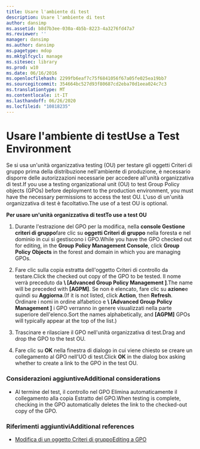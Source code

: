 ```yaml
---
title: Usare l'ambiente di test
description: Usare l'ambiente di test
author: dansimp
ms.assetid: b8d7b3ee-030a-4b5b-8223-4a3276fd47a7
ms.reviewer: ''
manager: dansimp
ms.author: dansimp
ms.pagetype: mdop
ms.mktglfcycl: manage
ms.sitesec: library
ms.prod: w10
ms.date: 06/16/2016
ms.openlocfilehash: 2299fb6eaf7c75f6841056f67a05fe025ea19bb7
ms.sourcegitcommit: 354664bc527d93f80687cd2eba70d1eea024c7c3
ms.translationtype: MT
ms.contentlocale: it-IT
ms.lasthandoff: 06/26/2020
ms.locfileid: "10818235"
---
```

# <span data-ttu-id="34226-103">Usare l'ambiente di test</span><span class="sxs-lookup"><span data-stu-id="34226-103">Use a Test Environment</span></span>


<span data-ttu-id="34226-104">Se si usa un'unità organizzativa testing (OU) per testare gli oggetti Criteri di gruppo prima della distribuzione nell'ambiente di produzione, è necessario disporre delle autorizzazioni necessarie per accedere all'unità organizzativa di test.</span><span class="sxs-lookup"><span data-stu-id="34226-104">If you use a testing organizational unit (OU) to test Group Policy objects (GPOs) before deployment to the production environment, you must have the necessary permissions to access the test OU.</span></span> <span data-ttu-id="34226-105">L'uso di un'unità organizzativa di test è facoltativo.</span><span class="sxs-lookup"><span data-stu-id="34226-105">The use of a test OU is optional.</span></span>

**<span data-ttu-id="34226-106">Per usare un'unità organizzativa di test</span><span class="sxs-lookup"><span data-stu-id="34226-106">To use a test OU</span></span>**

1.  <span data-ttu-id="34226-107">Durante l'estrazione del GPO per la modifica, nella **console Gestione criteri di gruppo**fare clic su **oggetti Criteri di gruppo** nella foresta e nel dominio in cui si gestiscono i GPO.</span><span class="sxs-lookup"><span data-stu-id="34226-107">While you have the GPO checked out for editing, in the **Group Policy Management Console**, click **Group Policy Objects** in the forest and domain in which you are managing GPOs.</span></span>

2.  <span data-ttu-id="34226-108">Fare clic sulla copia estratta dell'oggetto Criteri di controllo da testare.</span><span class="sxs-lookup"><span data-stu-id="34226-108">Click the checked out copy of the GPO to be tested.</span></span> <span data-ttu-id="34226-109">Il nome verrà preceduto da **\ [Advanced Group Policy Management \]**.</span><span class="sxs-lookup"><span data-stu-id="34226-109">The name will be preceded with **\[AGPM\]**.</span></span> <span data-ttu-id="34226-110">Se non è elencato, fare clic su **azione**e quindi su **Aggiorna**.</span><span class="sxs-lookup"><span data-stu-id="34226-110">(If it is not listed, click **Action**, then **Refresh**.</span></span> <span data-ttu-id="34226-111">Ordinare i nomi in ordine alfabetico e **\ [Advanced Group Policy Management \]** i GPO verranno in genere visualizzati nella parte superiore dell'elenco.</span><span class="sxs-lookup"><span data-stu-id="34226-111">Sort the names alphabetically, and **\[AGPM\]** GPOs will typically appear at the top of the list.)</span></span>

3.  <span data-ttu-id="34226-112">Trascinare e rilasciare il GPO nell'unità organizzativa di test.</span><span class="sxs-lookup"><span data-stu-id="34226-112">Drag and drop the GPO to the test OU.</span></span>

4.  <span data-ttu-id="34226-113">Fare clic su **OK** nella finestra di dialogo in cui viene chiesto se creare un collegamento al GPO nell'UO di test.</span><span class="sxs-lookup"><span data-stu-id="34226-113">Click **OK** in the dialog box asking whether to create a link to the GPO in the test OU.</span></span>

### <span data-ttu-id="34226-114">Considerazioni aggiuntive</span><span class="sxs-lookup"><span data-stu-id="34226-114">Additional considerations</span></span>

-   <span data-ttu-id="34226-115">Al termine del test, il controllo nel GPO Elimina automaticamente il collegamento alla copia Estratto del GPO.</span><span class="sxs-lookup"><span data-stu-id="34226-115">When testing is complete, checking in the GPO automatically deletes the link to the checked-out copy of the GPO.</span></span>

### <span data-ttu-id="34226-116">Riferimenti aggiuntivi</span><span class="sxs-lookup"><span data-stu-id="34226-116">Additional references</span></span>

-   [<span data-ttu-id="34226-117">Modifica di un oggetto Criteri di gruppo</span><span class="sxs-lookup"><span data-stu-id="34226-117">Editing a GPO</span></span>](editing-a-gpo.md)

 

 





